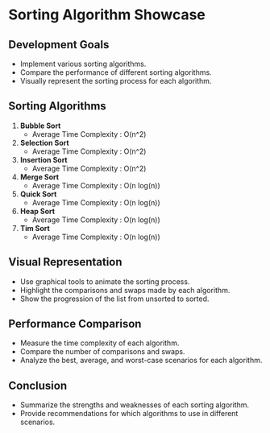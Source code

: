 # Sorting Algorithm Showcase

## Development Goals

- Implement various sorting algorithms.
- Compare the performance of different sorting algorithms.
- Visually represent the sorting process for each algorithm.

## Sorting Algorithms

1. **Bubble Sort**
    - Average Time Complexity : O(n^2)
2. **Selection Sort**
    - Average Time Complexity : O(n^2)
3. **Insertion Sort**
    - Average Time Complexity : O(n^2)
4. **Merge Sort**
    - Average Time Complexity : O(n log(n))
5. **Quick Sort**
    - Average Time Complexity : O(n log(n))
6. **Heap Sort**
    - Average Time Complexity : O(n log(n))
7. **Tim Sort**
    - Average Time Complexity : O(n log(n))

## Visual Representation

- Use graphical tools to animate the sorting process.
- Highlight the comparisons and swaps made by each algorithm.
- Show the progression of the list from unsorted to sorted.

## Performance Comparison

- Measure the time complexity of each algorithm.
- Compare the number of comparisons and swaps.
- Analyze the best, average, and worst-case scenarios for each algorithm.

## Conclusion

- Summarize the strengths and weaknesses of each sorting algorithm.
- Provide recommendations for which algorithms to use in different scenarios.
